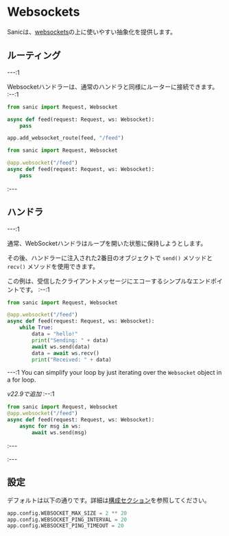 # Websockets

Sanicは、[websockets](https://websockets.readthedocs.io/en/stable/)の上に使いやすい抽象化を提供します。


## ルーティング

---:1

Websocketハンドラーは、通常のハンドラと同様にルーターに接続できます。
:--:1
```python
from sanic import Request, Websocket

async def feed(request: Request, ws: Websocket):
    pass

app.add_websocket_route(feed, "/feed")
```
```python
from sanic import Request, Websocket

@app.websocket("/feed")
async def feed(request: Request, ws: Websocket):
    pass
```
:---

## ハンドラ


---:1

通常、WebSocketハンドラはループを開いた状態に保持しようとします。

その後、ハンドラーに注入された2番目のオブジェクトで `send()` メソッドと `recv()` メソッドを使用できます。

この例は、受信したクライアントメッセージにエコーするシンプルなエンドポイントです。
:--:1
```python
from sanic import Request, Websocket

@app.websocket("/feed")
async def feed(request: Request, ws: Websocket):
    while True:
        data = "hello!"
        print("Sending: " + data)
        await ws.send(data)
        data = await ws.recv()
        print("Received: " + data)
```

---:1
You can simplify your loop by just iterating over the `Websocket` object in a for loop.

*v22.9で追加*
:--:1
```python
from sanic import Request, Websocket
@app.websocket("/feed")
async def feed(request: Request, ws: Websocket):
    async for msg in ws:
        await ws.send(msg)
```
:---

:---
## 設定

デフォルトは以下の通りです。詳細は[構成セクション](/guide/deployment/configuration.md)を参照してください。
```python
app.config.WEBSOCKET_MAX_SIZE = 2 ** 20
app.config.WEBSOCKET_PING_INTERVAL = 20
app.config.WEBSOCKET_PING_TIMEOUT = 20
```
